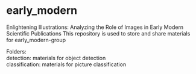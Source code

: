 # early_modern

Enlightening Illustrations: Analyzing the Role of Images in Early Modern Scientific Publications
This repository is used to store and share materials for early_modern-group

Folders:<br>
detection: materials for object detection <br>
classification: materials for picture classification 
